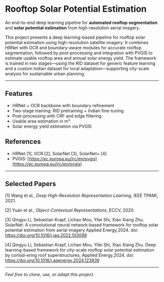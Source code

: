 # Rooftop Solar Potential Estimation

An end-to-end deep learning pipeline for **automated rooftop segmentation** and **solar potential estimation** from high-resolution aerial imagery.  

This project presents a deep learning-based pipeline for rooftop solar potential estimation using high-resolution satellite imagery. It combines HRNet with OCR and boundary-aware modules for accurate rooftop segmentation, followed by post-processing and integration with PVGIS to estimate usable rooftop area and annual solar energy yield. The framework is trained in two stages—using the RID dataset for generic feature learning and a custom Indian dataset for local adaptation—supporting city-scale analysis for sustainable urban planning.

---

## Features

- HRNet + OCR backbone with boundary refinement
- Two-stage training: RID pretraining + Indian fine-tuning
- Post-processing with CRF and edge filtering
- Usable area estimation in m²
- Solar energy yield estimation via PVGIS


## References

- HRNet [1], OCR [2], SolarNet [3], SolarNet+ [4]
- PVGIS: [https://ec.europa.eu/jrc/en/pvgis](https://ec.europa.eu/jrc/en/pvgis)

---

## Selected Papers

[1] Wang et al., *Deep High-Resolution Representation Learning*, IEEE TPAMI, 2021.

[2] Yuan et al., *Object-Contextual Representations*, ECCV, 2020.

[3] Qingyu Li, Sebastian Krapf, Lichao Mou, Yilei Shi, Xiao Xiang Zhu. SolarNet: A convolutional neural network-based framework for rooftop solar potential estimation from aerial imagery Applied Energy,2024. doi: https://doi.org/10.1016/j.jag.2022.103098

[4] Qingyu Li, Sebastian Krapf, Lichao Mou, Yilei Shi, Xiao Xiang Zhu. Deep learning-based framework for city-scale rooftop solar potential estimation by consid-ering roof superstructures. Applied Energy,2024. doi: https://doi.org/10.1016/j.apenergy.2024.123839

---

*Feel free to clone, use, or adapt this project.*


